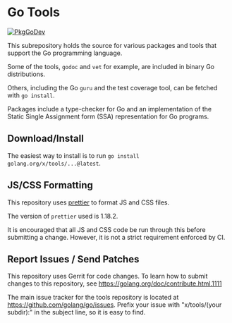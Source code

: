 # Go Tools

[![PkgGoDev](https://pkg.go.dev/badge/golang.org/x/tools)](https://pkg.go.dev/golang.org/x/tools)

This subrepository holds the source for various packages and tools that support
the Go programming language.

Some of the tools, `godoc` and `vet` for example, are included in binary Go
distributions.

Others, including the Go `guru` and the test coverage tool, can be fetched with
`go install`.

Packages include a type-checker for Go and an implementation of the
Static Single Assignment form (SSA) representation for Go programs.

## Download/Install

The easiest way to install is to run `go install golang.org/x/tools/...@latest`.

## JS/CSS Formatting

This repository uses [prettier](https://prettier.io/) to format JS and CSS files.

The version of `prettier` used is 1.18.2.

It is encouraged that all JS and CSS code be run through this before submitting
a change. However, it is not a strict requirement enforced by CI.

## Report Issues / Send Patches

This repository uses Gerrit for code changes. To learn how to submit changes to
this repository, see https://golang.org/doc/contribute.html.1111

The main issue tracker for the tools repository is located at
https://github.com/golang/go/issues. Prefix your issue with "x/tools/(your
subdir):" in the subject line, so it is easy to find.
